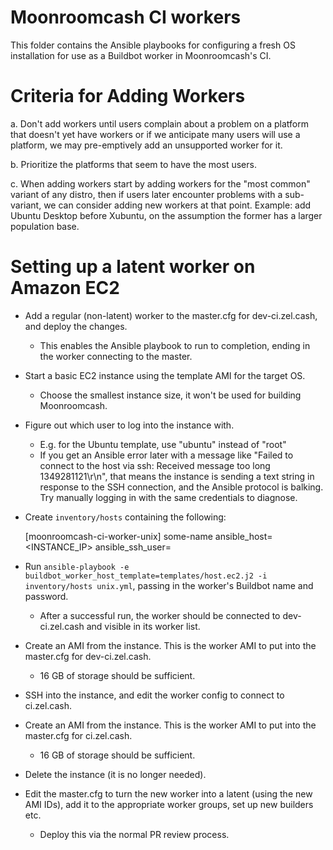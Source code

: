 # Moonroomcash CI workers

This folder contains the Ansible playbooks for configuring a fresh OS
installation for use as a Buildbot worker in Moonroomcash's CI.

# Criteria for Adding Workers

a. Don't add workers until users complain about a problem on a platform
   that doesn't yet have workers or if we anticipate many users will use
   a platform, we may pre-emptively add an unsupported worker for it.

b. Prioritize the platforms that seem to have the most users.

c. When adding workers start by adding workers for the "most common"
   variant of any distro, then if users later encounter problems with a
   sub-variant, we can consider adding new workers at that point.
   Example: add Ubuntu Desktop before Xubuntu, on the assumption the
   former has a larger population base.

# Setting up a latent worker on Amazon EC2

- Add a regular (non-latent) worker to the master.cfg for dev-ci.zel.cash, and
  deploy the changes.
  - This enables the Ansible playbook to run to completion, ending in the worker
    connecting to the master.

- Start a basic EC2 instance using the template AMI for the target OS.
  - Choose the smallest instance size, it won't be used for building Moonroomcash.

- Figure out which user to log into the instance with.
  - E.g. for the Ubuntu template, use "ubuntu" instead of "root"
  - If you get an Ansible error later with a message like "Failed to connect to
    the host via ssh: Received message too long 1349281121\r\n", that means the
    instance is sending a text string in response to the SSH connection, and the
    Ansible protocol is balking. Try manually logging in with the same
    credentials to diagnose.

- Create `inventory/hosts` containing the following:

    [moonroomcash-ci-worker-unix]
    some-name ansible_host=<INSTANCE_IP> ansible_ssh_user=<USERNAME>

- Run `ansible-playbook -e buildbot_worker_host_template=templates/host.ec2.j2 -i inventory/hosts unix.yml`,
  passing in the worker's Buildbot name and password.
  - After a successful run, the worker should be connected to dev-ci.zel.cash and
    visible in its worker list.

- Create an AMI from the instance. This is the worker AMI to put into the
  master.cfg for dev-ci.zel.cash.
  - 16 GB of storage should be sufficient.

- SSH into the instance, and edit the worker config to connect to ci.zel.cash.

- Create an AMI from the instance. This is the worker AMI to put into the
  master.cfg for ci.zel.cash.
  - 16 GB of storage should be sufficient.

- Delete the instance (it is no longer needed).

- Edit the master.cfg to turn the new worker into a latent (using the new AMI
  IDs), add it to the appropriate worker groups, set up new builders etc.
  - Deploy this via the normal PR review process.
